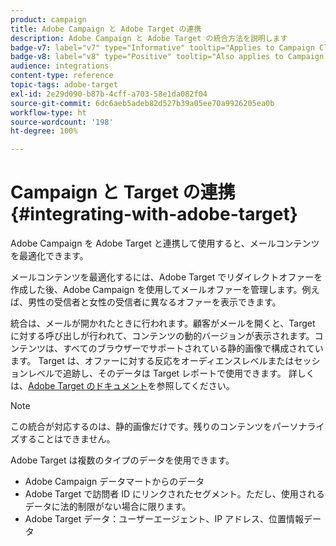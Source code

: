 ```yaml
---
product: campaign
title: Adobe Campaign と Adobe Target の連携
description: Adobe Campaign と Adobe Target の統合方法を説明します
badge-v7: label="v7" type="Informative" tooltip="Applies to Campaign Classic v7"
badge-v8: label="v8" type="Positive" tooltip="Also applies to Campaign v8"
audience: integrations
content-type: reference
topic-tags: adobe-target
exl-id: 2e29d090-b87b-4cff-a703-58e1da082f04
source-git-commit: 6dc6aeb5adeb82d527b39a05ee70a9926205ea0b
workflow-type: ht
source-wordcount: '198'
ht-degree: 100%

---
```


# Campaign と Target の連携{#integrating-with-adobe-target}



Adobe Campaign を Adobe Target と連携して使用すると、メールコンテンツを最適化できます。

メールコンテンツを最適化するには、Adobe Target でリダイレクトオファーを作成した後、Adobe Campaign を使用してメールオファーを管理します。例えば、男性の受信者と女性の受信者に異なるオファーを表示できます。

統合は、メールが開かれたときに行われます。顧客がメールを開くと、Target に対する呼び出しが行われて、コンテンツの動的バージョンが表示されます。コンテンツは、すべてのブラウザーでサポートされている静的画像で構成されています。 Target は、オファーに対する反応をオーディエンスレベルまたはセッションレベルで追跡し、そのデータは Target レポートで使用できます。 詳しくは、[Adobe Target のドキュメント](https://experienceleague.adobe.com/docs/target/using/integrate/campaign-and-target.html?lang=ja)を参照してください。


>[!NOTE]
>
>この統合が対応するのは、静的画像だけです。残りのコンテンツをパーソナライズすることはできません。

Adobe Target は複数のタイプのデータを使用できます。

* Adobe Campaign データマートからのデータ
* Adobe Target で訪問者 ID にリンクされたセグメント。ただし、使用されるデータに法的制限がない場合に限ります。
* Adobe Target データ：ユーザーエージェント、IP アドレス、位置情報データ
